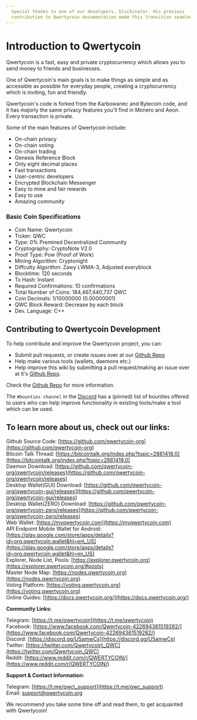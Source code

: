 ```yaml
---
  Special thanks to one of our developers, blockinator. His previous
  contribution to Qwertycoin documentation made this transition seamless.
---
```


# Introduction to Qwertycoin

Qwertycoin is a fast, easy and private cryptocurrency which allows you to send money to friends and businesses.  
  
One of Qwertycoin's main goals is to make things as simple and as accessible as possible for everyday people, creating a cryptocurrency which is inviting, fun and friendly.  
  
Qwertycoin's code is forked from the Karbowanec and Bytecoin code, and it has majorly the same privacy features you'll find in Monero and Aeon. Every transaction is private.  
  
Some of the main features of Qwertycoin include:

* On-chain privacy
* On-chain voting
* On-chain trading
* Genesis Reference Block
* Only eight decimal places
* Fast transactions
* User-centric developers
* Encrypted Blockchain Messenger
* Easy to mine and fair rewards
* Easy to use
* Amazing community

### Basic Coin Specifications

* Coin Name: Qwertycoin
* Ticker: QWC 
* Type: 0% Premined Decentralized Community 
* Cryptography: CryptoNote V2.0
* Proof Type: Pow \(Proof of Work\)
* Mining Algorithm: Cryptonight
* Diffculty Algorithm: Zawy LWMA-3, Adjusted everyblock
* Blocktime: 120 seconds
* Tx Hash: Instant
* Required Confirmations: 10 confirmations
* Total Number of Coins: 184,467,440,737 QWC
* Coin Decimals: 1/10000000 \(0.00000001\)
* QWC Block Reward: Decrease by each block
* Dev. Language: C++

## Contributing to Qwertycoin Development

To help contribute and improve the Qwertycoin project, you can:

* Submit pull requests, or create issues over at our [Github Repo](https://github.com/qwertycoin-org/qwertycoin)
* Help make various tools \(wallets, daemons etc.\)
* Help improve this wiki by submitting a pull request/making an issue over at it's [Github Repo](https://github.com/qwertycoin-org/qwertycoin).

Check the [Github Repo](https://github.com/qwertycoin-org/qwertycoin) for more information.

The `#bounties channel` in the [Discord](https://qwertycoin.org/discord) has a \(pinned\) list of bounties offered to users who can help improve functionality in existing tools/make a tool which can be used.

## To learn more about us, check out our links: 


Github Source Code: [https://github.com/qwertycoin-org](https://github.com/qwertycoin-org)  
Bitcoin Talk Thread: [https://bitcointalk.org/index.php?topic=2881418.0](https://bitcointalk.org/index.php?topic=2881418.0)  
Daemon Download: [https://github.com/qwertycoin-org/qwertycoin/releases](https://github.com/qwertycoin-org/qwertycoin/releases)  
Desktop Wallet\(GUI\) Download: [https://github.com/qwertycoin-org/qwertycoin-gui/releases](https://github.com/qwertycoin-org/qwertycoin-gui/releases)  
Desktop Wallet\(ZERO\) Download: [https://github.com/qwertycoin-org/qwertycoin-zero/releases](https://github.com/qwertycoin-org/qwertycoin-zero/releases)  
Web Wallet: [https://myqwertycoin.com](https://myqwertycoin.com)  
API Endpoint Mobile Wallet for Android: [https://play.google.com/store/apps/details?id=org.qwertycoin.wallet&hl=en\_US](https://play.google.com/store/apps/details?id=org.qwertycoin.wallet&hl=en_US)  
Explorer, Node List, Pools: [https://explorer.qwertycoin.org](https://explorer.qwertycoin.org/#pools)  
Master Node Map: [https://nodes.qwertycoin.org](https://nodes.qwertycoin.org)  
Voting Platform: [https://voting.qwertycoin.org](https://voting.qwertycoin.org)  
Online Guides: [https://docs.qwertycoin.org/](https://docs.qwertycoin.org/)

**Community Links:**

Telegram: [https://t.me/qwertycoin](https://t.me/qwertycoin)  
Facebook: [https://www.facebook.com/Qwertycoin-422694361519282/](https://www.facebook.com/Qwertycoin-422694361519282/)  
Discord: [https://discord.gg/U5amwCs](https://discord.gg/U5amwCs)  
Twitter: [https://twitter.com/Qwertycoin\_QWC](https://twitter.com/Qwertycoin_QWC)  
Reddit: [https://www.reddit.com/r/QWERTYCOIN/](https://www.reddit.com/r/QWERTYCOIN/)

**Support & Contact Information:**

Telegram: [https://t.me/qwc\_support](https://t.me/qwc_support)  
Email: [support@qwertycoin.org](mailto:support@qwertycoin.org)

We recommend you take some time off and read them, to get acquainted with Qwertycoin!

